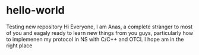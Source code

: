 # hello-world
Testing new repository
Hi Everyone,
I am Anas, a complete stranger to most of you and eagaly ready to learn new things from you guys, 
particularly how to implemenen my protocol in NS with C/C++ and OTCL
I hope am in the right place
